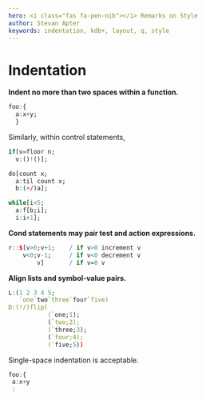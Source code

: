 ```yaml
---
hero: <i class="fas fa-pen-nib"></i> Remarks on Style
author: Stevan Apter
keywords: indentation, kdb+, layout, q, style
---
```


# Indentation


**Indent no more than two spaces within a function.**

```q
foo:{
  a:x+y;
  }
```

Similarly, within control statements, 

```q
if[v=floor n;
  v:()!()];

do[count x;
  a:til count x;
  b:(+/)a];

while[i<5;
  a:f[b;i];
  i:i+1];
```

**Cond statements may pair test and action expressions.**

```q
r::$[v>0;v+1;    / if v>0 increment v
    v<0;v-1;     / if v<0 decrement v
        v]       / if v=0 v
```

**Align lists and symbol-value pairs.**

```q
L:(1 2 3 4 5;
   `one`two`three`four`five)
D:(!/)flip(
           (`one;1);
           (`two;2);
           (`three;3);
           (`four;4);
           (`five;5))
```

Single-space indentation is acceptable.

```q
foo:{
 a:x+y
 :
```

